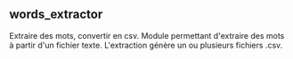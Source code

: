 ## words_extractor

Extraire des mots, convertir en csv.
Module permettant d'extraire des mots à partir d'un fichier texte.
L'extraction génère un ou plusieurs fichiers .csv.